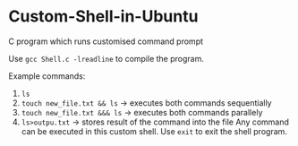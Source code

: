 # Custom-Shell-in-Ubuntu
C program which runs customised command prompt

Use `gcc Shell.c -lreadline` to compile the program.

Example commands:
  1. `ls`
  2. `touch new_file.txt && ls`  -> executes both commands sequentially
  3. `touch new_file.txt &&& ls`  -> executes both commands parallely
  4. `ls>outpu.txt` -> stores result of the command into the file
Any command can be executed in this custom shell.
Use `exit` to exit the shell program.
